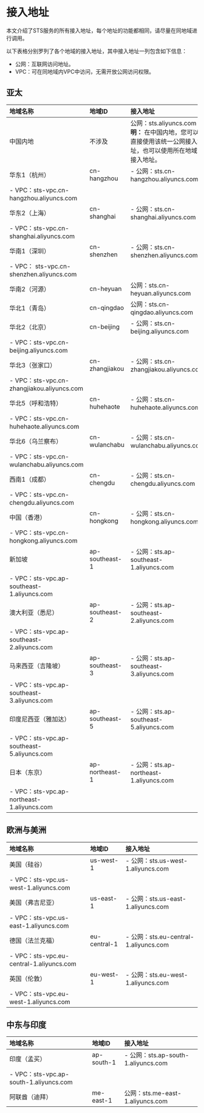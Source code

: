 # 接入地址

本文介绍了STS服务的所有接入地址，每个地址的功能都相同，请尽量在同地域进行调用。

以下表格分别罗列了各个地域的接入地址，其中接入地址一列包含如下信息：

-   公网：互联网访问地址。
-   VPC：可在同地域内VPC中访问，无需开放公网访问权限。

## 亚太

|地域名称|地域ID|接入地址|
|:---|:---|:---|
|中国内地|不涉及|公网：sts.aliyuncs.com **说明：** 在中国内地，您可以直接使用该统一公网接入地址，也可以使用所在地域的接入地址。 |
|华东1（杭州）|cn-hangzhou|-   公网：sts.cn-hangzhou.aliyuncs.com
-   VPC：sts-vpc.cn-hangzhou.aliyuncs.com |
|华东2（上海）|cn-shanghai|-   公网：sts.cn-shanghai.aliyuncs.com
-   VPC：sts-vpc.cn-shanghai.aliyuncs.com |
|华南1（深圳）|cn-shenzhen|-   公网：sts.cn-shenzhen.aliyuncs.com
-   VPC： sts-vpc.cn-shenzhen.aliyuncs.com |
|华南2（河源）|cn-heyuan|公网：sts.cn-heyuan.aliyuncs.com|
|华北1（青岛）|cn-qingdao|公网：sts.cn-qingdao.aliyuncs.com|
|华北2（北京）|cn-beijing|-   公网：sts.cn-beijing.aliyuncs.com
-   VPC：sts-vpc.cn-beijing.aliyuncs.com |
|华北3（张家口）|cn-zhangjiakou|-   公网：sts.cn-zhangjiakou.aliyuncs.com
-   VPC：sts-vpc.cn-zhangjiakou.aliyuncs.com |
|华北5（呼和浩特）|cn-huhehaote|-   公网：sts.cn-huhehaote.aliyuncs.com
-   VPC：sts-vpc.cn-huhehaote.aliyuncs.com |
|华北6（乌兰察布）|cn-wulanchabu|-   公网：sts.cn-wulanchabu.aliyuncs.com
-   VPC：sts-vpc.cn-wulanchabu.aliyuncs.com |
|西南1（成都）|cn-chengdu|-   公网：sts.cn-chengdu.aliyuncs.com
-   VPC：sts-vpc.cn-chengdu.aliyuncs.com |
|中国（香港）|cn-hongkong|-   公网：sts.cn-hongkong.aliyuncs.com
-   VPC：sts-vpc.cn-hongkong.aliyuncs.com |
|新加坡|ap-southeast-1|-   公网：sts.ap-southeast-1.aliyuncs.com
-   VPC：sts-vpc.ap-southeast-1.aliyuncs.com |
|澳大利亚（悉尼）|ap-southeast-2|-   公网：sts.ap-southeast-2.aliyuncs.com
-   VPC：sts-vpc.ap-southeast-2.aliyuncs.com |
|马来西亚（吉隆坡）|ap-southeast-3|-   公网：sts.ap-southeast-3.aliyuncs.com
-   VPC：sts-vpc.ap-southeast-3.aliyuncs.com |
|印度尼西亚（雅加达）|ap-southeast-5|-   公网：sts.ap-southeast-5.aliyuncs.com
-   VPC：sts-vpc.ap-southeast-5.aliyuncs.com |
|日本（东京）|ap-northeast-1|-   公网：sts.ap-northeast-1.aliyuncs.com
-   VPC：sts-vpc.ap-northeast-1.aliyuncs.com |

## 欧洲与美洲

|地域名称|地域ID|接入地址|
|:---|:---|:---|
|美国（硅谷）|us-west-1|-   公网：sts.us-west-1.aliyuncs.com
-   VPC：sts-vpc.us-west-1.aliyuncs.com |
|美国（弗吉尼亚）|us-east-1|-   公网：sts.us-east-1.aliyuncs.com
-   VPC：sts-vpc.us-east-1.aliyuncs.com |
|德国（法兰克福）|eu-central-1|-   公网：sts.eu-central-1.aliyuncs.com
-   VPC：sts-vpc.eu-central-1.aliyuncs.com |
|英国（伦敦）|eu-west-1|-   公网：sts.eu-west-1.aliyuncs.com
-   VPC：sts-vpc.eu-west-1.aliyuncs.com |

## 中东与印度

|地域名称|地域ID|接入地址|
|:---|:---|:---|
|印度（孟买）|ap-south-1|-   公网：sts.ap-south-1.aliyuncs.com
-   VPC：sts-vpc.ap-south-1.aliyuncs.com |
|阿联酋（迪拜）|me-east-1|公网：sts.me-east-1.aliyuncs.com|

